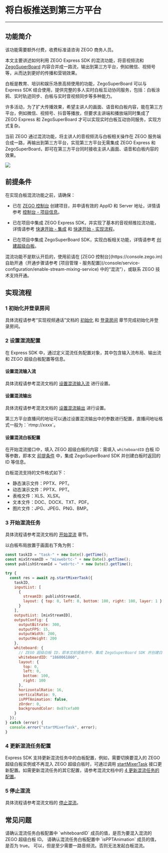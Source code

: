 # 将白板推送到第三方平台

- - -

## 功能简介

<Warning title="注意">
该功能需要额外付费，收费标准请咨询 ZEGO 商务人员。
</Warning>



本文主要讲述如何利用 ZEGO Express SDK 的混流功能，将音视频流和 [ZegoSuperBoard](/super-board-ios/product-desc/overview) 内容合并成一路流，输出到第三方平台，例如微信、视频号等，从而达到更好的传播和营销效果。

白板是教育、培训和娱乐场景高频使用的功能，ZegoSuperBoard 可以与 Express SDK 结合使用，提供完整的多人实时白板互动协同服务，包括：白板涂鸦、实时轨迹同步、白板与实时音视频同步等多种能力。

许多活动，为了扩大传播效果，希望主讲人的画面、语音和白板内容，能在第三方平台，例如微信、视频号、抖音等播放，但要求主讲端和播放端同时集成了 ZEGO Express 和 ZegoSuperBoard 才可以实现实时白板互动协同服务，实现方式复杂。

当前 ZEGO 通过混流功能，将主讲人的音视频流与白板相关操作在 ZEGO 服务端合成一路，再输出到第三方平台，实现第三方平台无需集成 ZEGO Express 和 ZegoSuperBoard，即可在第三方平台同时接收主讲人画面、语音和白板内容的效果。

<Frame width="512" height="auto" caption=""><img src="https://doc-media.zego.im/sdk-doc/Pics/Express/whiteboard_mixer.jpeg" /></Frame>

## 前提条件

在实现白板混流功能之前，请确保：

- 已在 [ZEGO 控制台](https://console.zego.im) 创建项目，并申请有效的 AppID 和 Server 地址，详情请参考 [控制台 - 项目信息](/console/project-info)。
- 已在项目中集成 ZEGO Express SDK，并实现了基本的音视频推拉流功能，详情请参考 [快速开始 - 集成](https://doc-zh.zego.im/article/199) 和 [快速开始 - 实现流程](https://doc-zh.zego.im/article/7638)。

- 已在项目中集成 ZegoSuperBoard SDK，实现白板相关功能，详情请参考 [创建超级白板](https://doc-zh.zego.im/article/11321)。

<Warning title="注意">
混流功能不是默认开启的，使用前请在 [ZEGO 控制台](https://console.zego.im) 自助开通（开通步骤请参考 [项目管理 - 服务配置](/console/service-configuration/enable-stream-mixing-service) 中的“混流”），或联系 ZEGO 技术支持开通。
</Warning>




## 实现流程

### 1 初始化并登录房间

具体流程请参考“实现视频通话”文档的 [初始化](https://doc-zh.zego.im/article/7638#初始化) 和 [登录房间](https://doc-zh.zego.im/article/7638#登录房间) 章节完成初始化并登录房间。

### 2 设置混流配置

在 Express SDK 中，通过定义混流任务配置对象，其中包含输入流布局、输出流和 ZEGO 超级白板配置等信息。

#### 设置混流输入流

具体流程请参考混流文档的 [设置混流输入流](https://doc-zh.zego.im/article/1063#设置混流输入流) 进行设置。

#### 设置混流输出

具体流程请参考混流文档的 [设置混流输出](https://doc-zh.zego.im/article/1063#设置混流输出) 进行设置。

<Note title="说明">
第三方平台直播间的地址可以通过设置混流输出中的参数进行配置，直播间地址格式一般为：`rtmp://xxxx`。
</Note>




#### 设置混流白板配置

在开始混流接口中，填入 ZEGO 超级白板的内容：需填入 `whiteboardID` 白板 ID 等参数，即本文 [前提条件](https://doc-zh.zego.im/article/18974#2) 中，集成 ZegoSuperBoard SDK 并创建白板时返回的 ID 等信息。

<Note title="说明">


白板混流支持的文件格式如下：
- 静态演示文件：PPTX、PPT。
- 动态演示文件：PPTX、PPT。
- 表格文件：XLS、XLSX。
- 文本文件：DOC、DOCX、TXT、PDF。
- 图片文件：JPG、JPEG、PNG、BMP。


</Note>




### 3 开始混流任务

具体流程请参考混流文档的 [开始混流](https://doc-zh.zego.im/article/1063#开始混流) 章节。

以白板布局放置于画面右下角为例：

```javascript
const taskID = "task-" + new Date().getTime();
const mixStreamID = "mixwebrtc-" + new Date().getTime();
const publishStreamId = "webrtc-" + new Date().getTime();

try {
  const res = await zg.startMixerTask({
    taskID,
    inputList: [
      {
        streamID: publishStreamId,
        layout: { top: 0, left: 0, bottom: 100, right: 100, layer: 1 }
      }
    ],
    outputList: [mixStreamID],
    outputConfig: {
      outputBitrate: 300,
      outputFPS: 15,
      outputWidth: 200,
      outputHeight: 200
    },
    whiteboard: {
      // ZEGO 超级白板 ID，即本文前提条件中，集成 ZegoSuperBoard SDK 并创建白板时返回的 ID
      whiteboardID: "1860061860",
      layout: {
        top: 0,
        left: 0,
        bottom: 100,
        right: 100
      },
      horizontalRatio: 16,
      verticalRatio: 9,
      isPPTAnimation: false,
      zOrder: 0,
      backgroundColor: 0x87cefa00
    }
  });
} catch (error) {
  console.error("startMixerTask", error);
}
```

### 4 更新混流任务配置

Express SDK 支持更新混流任务中的白板配置，例如，需要切换要混入的 ZEGO 超级白板实例或不再混入 ZEGO 超级白板时，可通过调用 [startMixerTask](https://doc-zh.zego.im/article/api?doc=Express_Video_SDK_API~javascript_web~class~ZegoExpressEngine#start-mixer-task) 接口更新配置。如需更新混流任务的其它配置，请参考混流文档中的 [4 更新混流任务的配置](https://doc-zh.zego.im/article/1063#4_4)。


### 5 停止混流

具体流程请参考混流文档的 [停止混流](https://doc-zh.zego.im/article/1063#停止混流)。


## 常见问题

<Accordion title="为什么混流任务中指定了混入 ZEGO 超级白板，但混流结果中没有白板画面？" defaultOpen="false">
  请确认混流任务白板配置中 `whiteboardID` 成员的值，是否为要混入混流的 ZEGO 超级白板 ID。
</Accordion>

<Accordion title="为什么 ZEGO 超级白板中加载了带动效的 PPT 文件，但混流结果中白板画面却没有混入对应的动效？" defaultOpen="false">
  请确认混流任务白板配置中 `isPPTAnimation` 成员的值，是否为 true。
</Accordion>

<Accordion title="可以不展示主讲人的摄像头画面吗？" defaultOpen="false">
可以，但是至少需要一路音频流。否则无法发起白板混流。
</Accordion>






